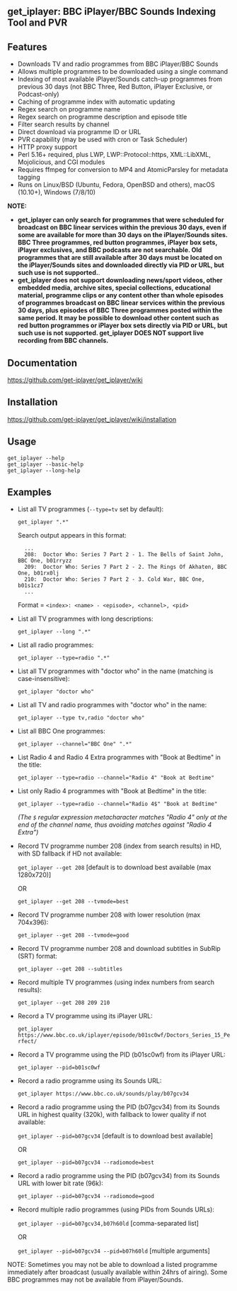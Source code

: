 ## get_iplayer: BBC iPlayer/BBC Sounds Indexing Tool and PVR

## Features

* Downloads TV and radio programmes from BBC iPlayer/BBC Sounds
* Allows multiple programmes to be downloaded using a single command
* Indexing of most available iPlayer/Sounds catch-up programmes from previous 30 days (not BBC Three, Red Button, iPlayer Exclusive, or Podcast-only)
* Caching of programme index with automatic updating
* Regex search on programme name
* Regex search on programme description and episode title
* Filter search results by channel
* Direct download via programme ID or URL
* PVR capability (may be used with cron or Task Scheduler)
* HTTP proxy support
* Perl 5.16+ required, plus LWP, LWP::Protocol::https, XML::LibXML, Mojolicious, and CGI modules
* Requires ffmpeg for conversion to MP4 and AtomicParsley for metadata tagging
* Runs on Linux/BSD (Ubuntu, Fedora, OpenBSD and others), macOS (10.10+), Windows (7/8/10)

**NOTE:**

- **get_iplayer can only search for programmes that were scheduled for broadcast on BBC linear services within the previous 30 days, even if some are available for more than 30 days on the iPlayer/Sounds sites. BBC Three programmes, red button programmes, iPlayer box sets, iPlayer exclusives, and BBC podcasts are not searchable. Old programmes that are still available after 30 days must be located on the iPlayer/Sounds sites and downloaded directly via PID or URL, but such use is not supported.**.
- **get_iplayer does not support downloading news/sport videos, other embedded media, archive sites, special collections, educational material, programme clips or any content other than whole episodes of programmes broadcast on BBC linear services within the previous 30 days, plus episodes of BBC Three programmes posted within the same period. It may be possible to download other content such as red button programmes or iPlayer box sets directly via PID or URL, but such use is not supported. get_iplayer DOES NOT support live recording from BBC channels.**

## Documentation

<https://github.com/get-iplayer/get_iplayer/wiki>

## Installation

<https://github.com/get-iplayer/get_iplayer/wiki/installation>

## Usage

	get_iplayer --help
	get_iplayer --basic-help
	get_iplayer --long-help

## Examples

* List all TV programmes (`--type=tv` set by default):

	`get_iplayer ".*"`

	Search output appears in this format:

		...
		208:  Doctor Who: Series 7 Part 2 - 1. The Bells of Saint John, BBC One, b01rryzz
		209:  Doctor Who: Series 7 Part 2 - 2. The Rings Of Akhaten, BBC One, b01rx0lj
		210:  Doctor Who: Series 7 Part 2 - 3. Cold War, BBC One, b01s1cz7
		...

	Format = `<index>: <name> - <episode>, <channel>, <pid>`

* List all TV programmes with long descriptions:

	`get_iplayer --long ".*"`

* List all radio programmes:

	`get_iplayer --type=radio ".*"`

* List all TV programmes with "doctor who" in the name (matching is case-insensitive):

	`get_iplayer "doctor who"`

* List all TV and radio programmes with "doctor who" in the name:

	`get_iplayer --type tv,radio "doctor who"`

* List all BBC One programmes:

	`get_iplayer --channel="BBC One" ".*"`

* List Radio 4 and Radio 4 Extra programmes with "Book at Bedtime" in the title:

	`get_iplayer --type=radio --channel="Radio 4" "Book at Bedtime"`

* List only Radio 4 programmes with "Book at Bedtime" in the title:

	`get_iplayer --type=radio --channel="Radio 4$" "Book at Bedtime"`

	*(The `$` regular expression metacharacter matches "Radio 4" only at the end of the channel name, thus avoiding matches against "Radio 4 Extra")*

* Record TV programme number 208 (index from search results) in HD, with SD fallback if HD not available:

	`get_iplayer --get 208` [default is to download best available (max 1280x720)]

	OR

	`get_iplayer --get 208 --tvmode=best`

* Record TV programme number 208 with lower resolution (max 704x396):

	`get_iplayer --get 208 --tvmode=good`

* Record TV programme number 208 and download subtitles in SubRip (SRT) format:

	`get_iplayer --get 208 --subtitles`

* Record multiple TV programmes (using index numbers from search results):

	`get_iplayer --get 208 209 210`

* Record a TV programme using its iPlayer URL:

	`get_iplayer https://www.bbc.co.uk/iplayer/episode/b01sc0wf/Doctors_Series_15_Perfect/`

* Record a TV programme using the PID (b01sc0wf) from its iPlayer URL:

	`get_iplayer --pid=b01sc0wf`

* Record a radio programme using its Sounds URL:

    `get_iplayer https://www.bbc.co.uk/sounds/play/b07gcv34`
* Record a radio programme using the PID (b07gcv34) from its Sounds URL in highest quality (320k), with fallback to lower quality if not available:

	`get_iplayer --pid=b07gcv34` [default is to download best available]

	OR

	`get_iplayer --pid=b07gcv34 --radiomode=best`

* Record a radio programme using the PID (b07gcv34) from its Sounds URL with lower bit rate (96k):

	`get_iplayer --pid=b07gcv34 --radiomode=good`

* Record multiple radio programmes (using PIDs from Sounds URLs):

	`get_iplayer --pid=b07gcv34,b07h60ld` [comma-separated list]

	OR

	`get_iplayer --pid=b07gcv34 --pid=b07h60ld` [multiple arguments]

NOTE: Sometimes you may not be able to download a listed programme immediately after broadcast (usually available within 24hrs of airing). Some BBC programmes may not be available from iPlayer/Sounds.
